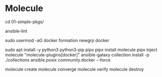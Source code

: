 # Molecule

cd 01-simple-pkgs/

ansible-lint 

sudo usermod -aG docker formation
newgrp docker

sudo apt install -y python3 python3-pip pipx
pipx install molecule
pipx inject molecule "molecule-plugins[docker]"
ansible-galaxy collection install -p ./collections ansible.posix community.docker --force

molecule create
molecule converge
molecule verify
molecule destroy
